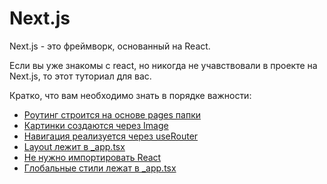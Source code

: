 # Next.js

Next.js - это фреймворк, основанный на React.

Если вы уже знакомы с react, но никогда не учавствовали в проекте на Next.js, то этот туториал для вас.


Кратко, что вам необходимо знать в порядке важности:

- [Роутинг строится на основе pages папки](./Routing/Routing.md)
- [Картинки создаются через Image](Image.md)
- [Навигация реализуется через useRouter](Navigation.md)
- [Layout лежит в _app.tsx](Layout.md)
- [Не нужно импортировать React](ReactImport.md)
- [Глобальные стили лежат в _app.tsx](GlobalStyles.md)
